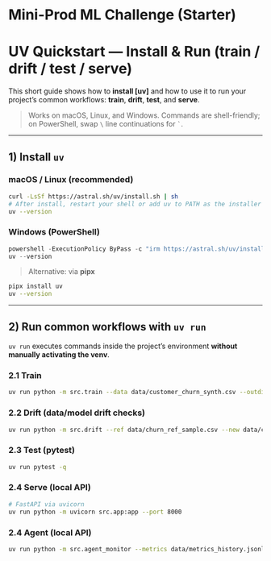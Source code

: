 # Mini-Prod ML Challenge (Starter)

# UV Quickstart — Install & Run (train / drift / test / serve)

This short guide shows how to **install [uv]** and how to use it to run your project’s common workflows: **train**, **drift**, **test**, and **serve**.

> Works on macOS, Linux, and Windows. Commands are shell-friendly; on PowerShell, swap `\` line continuations for `` ` ``.

---

## 1) Install `uv`

### macOS / Linux (recommended)
```bash
curl -LsSf https://astral.sh/uv/install.sh | sh
# After install, restart your shell or add uv to PATH as the installer suggests.
uv --version
```

### Windows (PowerShell)
```powershell
powershell -ExecutionPolicy ByPass -c "irm https://astral.sh/uv/install.ps1 | iex"
uv --version
```

> Alternative: via **pipx**
```bash
pipx install uv
uv --version
```

---


## 2) Run common workflows with `uv run`

`uv run` executes commands inside the project’s environment **without manually activating the venv**.

### 2.1 Train
```bash
uv run python -m src.train --data data/customer_churn_synth.csv --outdir artifacts/
```
### 2.2 Drift (data/model drift checks)
```bash
uv run python -m src.drift --ref data/churn_ref_sample.csv --new data/churn_shifted_sample.csv
```

### 2.3 Test (pytest)
```bash
uv run pytest -q
```

### 2.4 Serve (local API)
```bash
# FastAPI via uvicorn
uv run python -m uvicorn src.app:app --port 8000
```

### 2.4 Agent (local API)
```bash
uv run python -m src.agent_monitor --metrics data/metrics_history.jsonl --drift data/drift_latest.json --out artifacts/agent_plan.yaml
```